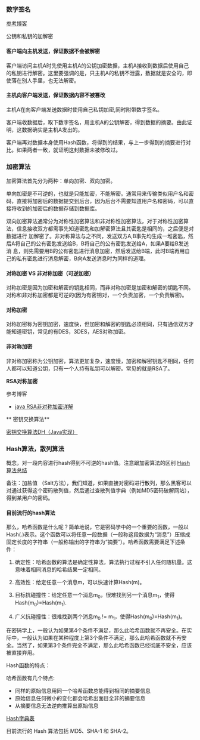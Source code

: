 ### 数字签名
[参考博客](http://www.ruanyifeng.com/blog/2011/08/what_is_a_digital_signature.html)

公钥和私钥的加解密

#### 客户端向主机发送，保证数据不会被解密
客户端访问主机A时先使用主机A的公钥加密数据，主机A接收到数据后使用自己的私钥进行解密。这里要强调的是，只主机A的私钥不泄露，数据就是安全的，即使落在别人手里，也无法解密。

#### 主机向客户端发送，保证数据内容不被篡改
主机A在向客户端发送数据时使用自己私钥加密,同时附带数字签名。

客户端收数据后，取下数字签名，用主机A的公钥解密，得到数据的摘要。由此证明，这数据确实是主机A发出的。

客户端再对数据本身使用Hash函数，将得到的结果，与上一步得到的摘要进行对比。如果两者一致，就证明这封数据未被修改过。


### 加密算法

加密算法首先分为两种：单向加密、双向加密。

单向加密是不可逆的，也就是只能加密，不能解密。通常用来传输类似用户名和密码，直接将加密后的数据提交到后台，因为后台不需要知道用户名和密码，可以直接将收到的加密后的数据存储到数据库。

双向加密算法通常分为对称性加密算法和非对称性加密算法，对于对称性加密算法，信息接收双方都需事先知道密匙和加解密算法且其密匙是相同的，之后便是对数据进行 加解密了。非对称算法与之不同，发送双方A,B事先均生成一堆密匙，然后A将自己的公有密匙发送给B，B将自己的公有密匙发送给A，如果A要给B发送消 息，则先需要用B的公有密匙进行消息加密，然后发送给B端，此时B端再用自己的私有密匙进行消息解密，B向A发送消息时为同样的道理。


#### 对称加密 VS 非对称加密（可逆加密）

对称加密是因为加密和解密的钥匙相同，而非对称加密是加密和解密的钥匙不同。对称和非对称加密都是可逆的(因为有密钥对，一个负责加密，一个负责解密)。


#### 对称加密

对称加密称为密钥加密，速度快，但加密和解密的钥匙必须相同，只有通信双方才能知道密钥，常见的有DES，3DES，AES对称加密。


#### 非对称加密

非对称加密称为公钥加密，算法更加复杂，速度慢，加密和解密钥匙不相同，任何人都可以知道公钥，只有一个人持有私钥可以解密。常见的就是RSA了。


**RSA对称加密**

参考博客

- [java RSA非对称加密详解](https://blog.csdn.net/a394268045/article/details/52232120)


** 密钥交换算法**

[密钥交换算法DH（Java实现）](https://blog.csdn.net/ldld1717/article/details/53116048)

### Hash算法，散列算法

概念，对一段内容进行hash得到不可逆的hash值。注意跟加密算法的区别
[Hash算法总结](https://blog.csdn.net/asdzheng/article/details/70226007)

备注：加盐值 （Salt方法），我们知道，如果直接对密码进行散列，那么黑客可以对通过获得这个密码散列值，然后通过查散列值字典（例如MD5密码破解网站），得到某用户的密码。

#### 目前流行的hash算法

那么，哈希函数是什么呢？简单地说，它是密码学中的一个重要的函数，一般以Hash(.)表示。这个函数可以将任意一段数据（一般称这段数据为“消息”）压缩成固定长度的字符串（一般称输出的字符串为“摘要”）。哈希函数需要满足下述条件：

1. 确定性：哈希函数的算法是确定性算法，算法执行过程不引入任何随机量。这意味着相同消息的哈希结果一定相同。

2. 高效性：给定任意一个消息m，可以快速计算Hash(m)。

3. 目标抗碰撞性：给定任意一个消息m<sub>0</sub>，很难找到另一个消息m<sub>1</sub>，使得Hash(m<sub>0</sub>)=Hash(m<sub>1</sub>).

4. 广义抗碰撞性：很难找到两个消息m<sub>0</sub> != m<sub>1</sub>，使得Hash(m<sub>0</sub>)=Hash(m<sub>1</sub>)。

在密码学上，一般认为如果第4个条件不满足，那么此哈希函数就不再安全。在实际中，一般认为如果在某种程度上第3个条件不满足，那么此哈希函数就不再安全。当然了，如果第3个条件完全不满足，那么此哈希函数已经彻底不安全，应该被直接弃用。


Hash函数的特点：
	
哈希函数有几个特点:

- 同样的原始信息用同一个哈希函数总能得到相同的摘要信息
- 原始信息任何微小的变化都会哈希出面目全非的摘要信息
- 从摘要信息无法逆向推算出原始信息

[Hash字典表](https://crackstation.net)

目前流行的 Hash 算法包括 MD5、SHA-1 和 SHA-2。